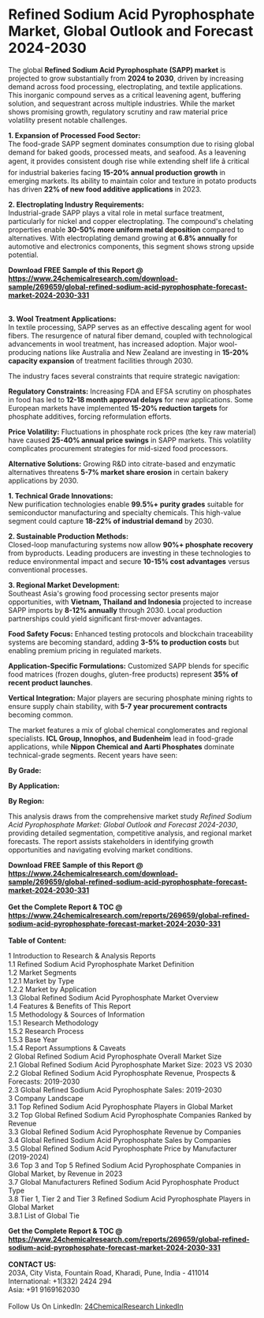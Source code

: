 <h1>Refined Sodium Acid Pyrophosphate Market, Global Outlook and Forecast 2024-2030</h1><p>The global <strong>Refined Sodium Acid Pyrophosphate (SAPP) market</strong> is projected to grow substantially from <strong>2024 to 2030</strong>, driven by increasing demand across food processing, electroplating, and textile applications. This inorganic compound serves as a critical leavening agent, buffering solution, and sequestrant across multiple industries. While the market shows promising growth, regulatory scrutiny and raw material price volatility present notable challenges.</p><p><strong>1. Expansion of Processed Food Sector:</strong><br>
The food-grade SAPP segment dominates consumption due to rising global demand for baked goods, processed meats, and seafood. As a leavening agent, it provides consistent dough rise while extending shelf life â critical for industrial bakeries facing <strong>15-20% annual production growth</strong> in emerging markets. Its ability to maintain color and texture in potato products has driven <strong>22% of new food additive applications</strong> in 2023.</p><p><strong>2. Electroplating Industry Requirements:</strong><br>
Industrial-grade SAPP plays a vital role in metal surface treatment, particularly for nickel and copper electroplating. The compound's chelating properties enable <strong>30-50% more uniform metal deposition</strong> compared to alternatives. With electroplating demand growing at <strong>6.8% annually</strong> for automotive and electronics components, this segment shows strong upside potential.</p><div><b>Download FREE Sample of this Report @ 
            <a href="https://www.24chemicalresearch.com/download-sample/269659/global-refined-sodium-acid-pyrophosphate-forecast-market-2024-2030-331">
            https://www.24chemicalresearch.com/download-sample/269659/global-refined-sodium-acid-pyrophosphate-forecast-market-2024-2030-331</a></b></div><br><p><strong>3. Wool Treatment Applications:</strong><br>
In textile processing, SAPP serves as an effective descaling agent for wool fibers. The resurgence of natural fiber demand, coupled with technological advancements in wool treatment, has increased adoption. Major wool-producing nations like Australia and New Zealand are investing in <strong>15-20% capacity expansion</strong> of treatment facilities through 2030.</p><p>The industry faces several constraints that require strategic navigation:</p><p><strong>Regulatory Constraints:</strong> Increasing FDA and EFSA scrutiny on phosphates in food has led to <strong>12-18 month approval delays</strong> for new applications. Some European markets have implemented <strong>15-20% reduction targets</strong> for phosphate additives, forcing reformulation efforts.</p><p><strong>Price Volatility:</strong> Fluctuations in phosphate rock prices (the key raw material) have caused <strong>25-40% annual price swings</strong> in SAPP markets. This volatility complicates procurement strategies for mid-sized food processors.</p><p><strong>Alternative Solutions:</strong> Growing R&amp;D into citrate-based and enzymatic alternatives threatens <strong>5-7% market share erosion</strong> in certain bakery applications by 2030.</p><p><strong>1. Technical Grade Innovations:</strong><br>
New purification technologies enable <strong>99.5%+ purity grades</strong> suitable for semiconductor manufacturing and specialty chemicals. This high-value segment could capture <strong>18-22% of industrial demand</strong> by 2030.</p><p><strong>2. Sustainable Production Methods:</strong><br>
Closed-loop manufacturing systems now allow <strong>90%+ phosphate recovery</strong> from byproducts. Leading producers are investing in these technologies to reduce environmental impact and secure <strong>10-15% cost advantages</strong> versus conventional processes.</p><p><strong>3. Regional Market Development:</strong><br>
Southeast Asia's growing food processing sector presents major opportunities, with <strong>Vietnam, Thailand and Indonesia</strong> projected to increase SAPP imports by <strong>8-12% annually</strong> through 2030. Local production partnerships could yield significant first-mover advantages.</p><p><strong>Food Safety Focus:</strong> Enhanced testing protocols and blockchain traceability systems are becoming standard, adding <strong>3-5% to production costs</strong> but enabling premium pricing in regulated markets.</p><p><strong>Application-Specific Formulations:</strong> Customized SAPP blends for specific food matrices (frozen doughs, gluten-free products) represent <strong>35% of recent product launches</strong>.</p><p><strong>Vertical Integration:</strong> Major players are securing phosphate mining rights to ensure supply chain stability, with <strong>5-7 year procurement contracts</strong> becoming common.</p><p>The market features a mix of global chemical conglomerates and regional specialists. <strong>ICL Group, Innophos, and Budenheim</strong> lead in food-grade applications, while <strong>Nippon Chemical and Aarti Phosphates</strong> dominate technical-grade segments. Recent years have seen:</p><p><strong>By Grade:</strong></p><p><strong>By Application:</strong></p><p><strong>By Region:</strong></p><p>This analysis draws from the comprehensive market study <em>Refined Sodium Acid Pyrophosphate Market: Global Outlook and Forecast 2024-2030</em>, providing detailed segmentation, competitive analysis, and regional market forecasts. The report assists stakeholders in identifying growth opportunities and navigating evolving market conditions.</p><div><b>Download FREE Sample of this Report @ 
            <a href="https://www.24chemicalresearch.com/download-sample/269659/global-refined-sodium-acid-pyrophosphate-forecast-market-2024-2030-331">
            https://www.24chemicalresearch.com/download-sample/269659/global-refined-sodium-acid-pyrophosphate-forecast-market-2024-2030-331</a></b></div><br><div><b>Get the Complete Report & TOC @ 
            <a href="https://www.24chemicalresearch.com/reports/269659/global-refined-sodium-acid-pyrophosphate-forecast-market-2024-2030-331">
            https://www.24chemicalresearch.com/reports/269659/global-refined-sodium-acid-pyrophosphate-forecast-market-2024-2030-331</a></b></div><br>
            <b>Table of Content:</b><p>1 Introduction to Research & Analysis Reports<br />
    1.1 Refined Sodium Acid Pyrophosphate Market Definition<br />
    1.2 Market Segments<br />
        1.2.1 Market by Type<br />
        1.2.2 Market by Application<br />
    1.3 Global Refined Sodium Acid Pyrophosphate Market Overview<br />
    1.4 Features & Benefits of This Report<br />
    1.5 Methodology & Sources of Information<br />
        1.5.1 Research Methodology<br />
        1.5.2 Research Process<br />
        1.5.3 Base Year<br />
        1.5.4 Report Assumptions & Caveats<br />
2 Global Refined Sodium Acid Pyrophosphate Overall Market Size<br />
    2.1 Global Refined Sodium Acid Pyrophosphate Market Size: 2023 VS 2030<br />
    2.2 Global Refined Sodium Acid Pyrophosphate Revenue, Prospects & Forecasts: 2019-2030<br />
    2.3 Global Refined Sodium Acid Pyrophosphate Sales: 2019-2030<br />
3 Company Landscape<br />
    3.1 Top Refined Sodium Acid Pyrophosphate Players in Global Market<br />
    3.2 Top Global Refined Sodium Acid Pyrophosphate Companies Ranked by Revenue<br />
    3.3 Global Refined Sodium Acid Pyrophosphate Revenue by Companies<br />
    3.4 Global Refined Sodium Acid Pyrophosphate Sales by Companies<br />
    3.5 Global Refined Sodium Acid Pyrophosphate Price by Manufacturer (2019-2024)<br />
    3.6 Top 3 and Top 5 Refined Sodium Acid Pyrophosphate Companies in Global Market, by Revenue in 2023<br />
    3.7 Global Manufacturers Refined Sodium Acid Pyrophosphate Product Type<br />
    3.8 Tier 1, Tier 2 and Tier 3 Refined Sodium Acid Pyrophosphate Players in Global Market<br />
        3.8.1 List of Global Tie</p><div><b>Get the Complete Report & TOC @ 
            <a href="https://www.24chemicalresearch.com/reports/269659/global-refined-sodium-acid-pyrophosphate-forecast-market-2024-2030-331">
            https://www.24chemicalresearch.com/reports/269659/global-refined-sodium-acid-pyrophosphate-forecast-market-2024-2030-331</a></b></div><br><b>CONTACT US:</b><br>
            203A, City Vista, Fountain Road, Kharadi, Pune, India - 411014<br>
            International: +1(332) 2424 294<br>
            Asia: +91 9169162030 <br><br>
            Follow Us On LinkedIn: <a href="https://www.linkedin.com/company/24chemicalresearch/">24ChemicalResearch LinkedIn</a>